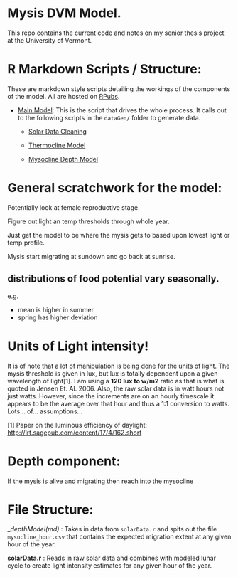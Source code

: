 # Mysis DVM Model.

This repo contains the current code and notes on my senior thesis project at the University of Vermont.

# R Markdown Scripts / Structure: 

These are markdown style scripts detailing the workings of the components of the model. All are hosted on [RPubs](http://rpubs.com). 

- [Main Model](http://rpubs.com/nstrayer/mainModel): This is the script that drives the whole process. It calls out to the following scripts in the `dataGen/` folder to generate data. 

	- [Solar Data Cleaning](http://rpubs.com/nstrayer/64339)

	- [Thermocline Model](http://rpubs.com/nstrayer/thermoclineModel)
	
	- [Mysocline Depth Model](http://rpubs.com/nstrayer/64310)

# General scratchwork for the model: 

Potentially look at female reproductive stage. 

Figure out light an temp thresholds through whole year. 

Just get the model to be where the mysis gets to based upon lowest light or temp profile. 

Mysis start migrating at sundown and go back at sunrise. 


## distributions of food potential vary seasonally. 
e.g.
- mean is higher in summer
- spring has higher deviation




# Units of Light intensity!
It is of note that a lot of manipulation is being done for the units of light. The mysis threshold is given in lux, but lux is totally dependent upon a given wavelength of light[1]. I am using a __120 lux to w/m2__ ratio as that is what is quoted in Jensen Et. Al. 2006. Also, the raw solar data is in watt hours not just watts. However, since the increments are on an hourly timescale it appears to be the average over that hour and thus a 1:1 conversion to watts. Lots… of… assumptions… 


[1] Paper on the luminous efficiency of daylight: 
http://lrt.sagepub.com/content/17/4/162.short


# Depth component: 

If the mysis is alive and migrating then reach into the mysocline 

# File Structure: 

__depthModel(_md)__ : Takes in data from `solarData.r` and spits out the file `mysocline_hour.csv` that contains the expected migration extent at any given hour of the year. 

__solarData.r__ : Reads in raw solar data and combines with modeled lunar cycle to create light intensity estimates for any given hour of the year. 

